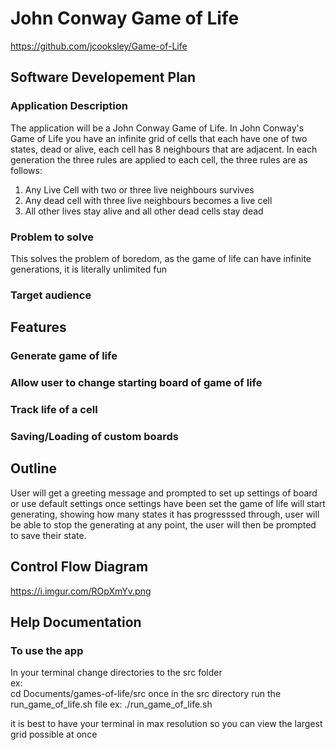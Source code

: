 # John Conway Game of Life
https://github.com/jcooksley/Game-of-Life

## Software Developement Plan

### Application Description
The application will be a John Conway Game of Life. In John Conway's Game of Life you have an infinite grid of cells that each have one of two states, dead or alive, each cell has 8 neighbours that are adjacent. In each generation the three rules are applied to each cell, the three rules are as follows: 
1. Any Live Cell with two or three live neighbours survives  
2. Any dead cell with three live neighbours becomes a live cell  
3. All other lives stay alive and all other dead cells stay dead  

### Problem to solve
This solves the problem of boredom, as the game of life can have infinite generations, it is literally unlimited fun

### Target audience



## Features

### Generate game of life

### Allow user to change starting board of game of life

### Track life of a cell

### Saving/Loading of custom boards

## Outline
User will get a greeting message and prompted to set up settings of board or use default settings
once settings have been set the game of life will start generating, showing how many states it has progresssed through, user will be able to stop the generating at any point, the user will then be prompted to save their state.


## Control Flow Diagram 
	
https://i.imgur.com/ROpXmYv.png

## Help Documentation

### To use the app
In your terminal change directories to the src folder  
        ex:  
        cd Documents/games-of-life/src
once in the src directory run the run_game_of_life.sh file
ex:
./run_game_of_life.sh

it is best to have your terminal in max resolution so you can view the largest grid possible at once

